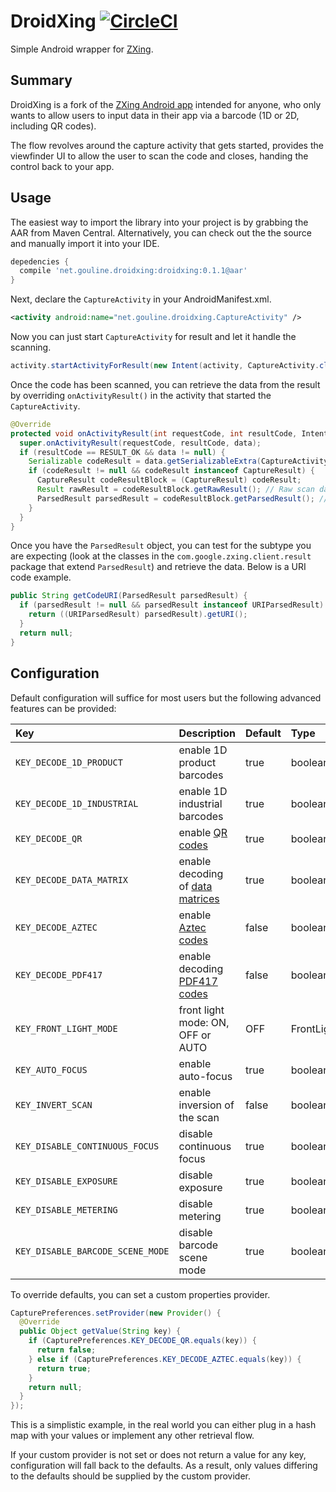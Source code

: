 DroidXing [![CircleCI](https://circleci.com/gh/gouline/droidxing/tree/master.svg?style=svg)](https://circleci.com/gh/gouline/droidxing/tree/master)
===========

Simple Android wrapper for [ZXing](https://github.com/zxing/zxing).

Summary
-------
DroidXing is a fork of the [ZXing Android app](https://github.com/zxing/zxing/tree/master/android) intended for anyone, who only wants to allow users to input data in their app via a barcode (1D or 2D, including QR codes).

The flow revolves around the capture activity that gets started, provides the viewfinder UI to allow the user to scan the code and closes, handing the control back to your app.

Usage
-----
The easiest way to import the library into your project is by grabbing the AAR from Maven Central. Alternatively, you can check out the the source and manually import it into your IDE.

```gradle
depedencies {
  compile 'net.gouline.droidxing:droidxing:0.1.1@aar'
}
```

Next, declare the `CaptureActivity` in your AndroidManifest.xml.

```xml
<activity android:name="net.gouline.droidxing.CaptureActivity" />
```

Now you can just start `CaptureActivity` for result and let it handle the scanning.

```java
activity.startActivityForResult(new Intent(activity, CaptureActivity.class), 0);
```

Once the code has been scanned, you can retrieve the data from the result by overriding `onActivityResult()` in the activity that started the `CaptureActivity`.

```java
@Override
protected void onActivityResult(int requestCode, int resultCode, Intent data) {
  super.onActivityResult(requestCode, resultCode, data);
  if (resultCode == RESULT_OK && data != null) {
    Serializable codeResult = data.getSerializableExtra(CaptureActivity.EXTRA_CODE_RESULT);
    if (codeResult != null && codeResult instanceof CaptureResult) {
      CaptureResult codeResultBlock = (CaptureResult) codeResult;
      Result rawResult = codeResultBlock.getRawResult(); // Raw scan data
      ParsedResult parsedResult = codeResultBlock.getParsedResult(); // Parsed data
    }
  }
}
```

Once you have the `ParsedResult` object, you can test for the subtype you are expecting (look at the classes in the `com.google.zxing.client.result` package that extend `ParsedResult`) and retrieve the data. Below is a URI code example.

```java
public String getCodeURI(ParsedResult parsedResult) {
  if (parsedResult != null && parsedResult instanceof URIParsedResult) {
    return ((URIParsedResult) parsedResult).getURI();
  }
  return null;
}
```

Configuration
-------------
Default configuration will suffice for most users but the following advanced features can be provided:

| Key                              | Description                           | Default | Type           |
|:-------------------------------- |:------------------------------------- |:------- |:-------------- |
| `KEY_DECODE_1D_PRODUCT`          | enable 1D product barcodes            | true    | boolean        |
| `KEY_DECODE_1D_INDUSTRIAL`       | enable 1D industrial barcodes         | true    | boolean        |
| `KEY_DECODE_QR`                  | enable [QR codes][1]                  | true    | boolean        |
| `KEY_DECODE_DATA_MATRIX`         | enable decoding of [data matrices][2] | true    | boolean        |
| `KEY_DECODE_AZTEC`               | enable [Aztec codes][3]               | false   | boolean        |
| `KEY_DECODE_PDF417`              | enable decoding [PDF417 codes][4]     | false   | boolean        |
| `KEY_FRONT_LIGHT_MODE`           | front light mode: ON, OFF or AUTO     | OFF     | FrontLightMode |
| `KEY_AUTO_FOCUS`                 | enable auto-focus                     | true    | boolean        |
| `KEY_INVERT_SCAN`                | enable inversion of the scan          | false   | boolean        |
| `KEY_DISABLE_CONTINUOUS_FOCUS`   | disable continuous focus              | true    | boolean        |
| `KEY_DISABLE_EXPOSURE`           | disable exposure                      | true    | boolean        | 
| `KEY_DISABLE_METERING`           | disable metering                      | true    | boolean        | 
| `KEY_DISABLE_BARCODE_SCENE_MODE` | disable barcode scene mode            | true    | boolean        | 

[1]: http://en.wikipedia.org/wiki/QR_code
[2]: http://en.wikipedia.org/wiki/Data_matrix_(computer)
[3]: http://en.wikipedia.org/wiki/Aztec_Code
[4]: http://en.wikipedia.org/wiki/PDF417

To override defaults, you can set a custom properties provider.

```java
CapturePreferences.setProvider(new Provider() {
  @Override
  public Object getValue(String key) {
    if (CapturePreferences.KEY_DECODE_QR.equals(key)) {
      return false;
    } else if (CapturePreferences.KEY_DECODE_AZTEC.equals(key)) {
      return true;
    }
    return null;
  }
});
```

This is a simplistic example, in the real world you can either plug in a hash map with your values or implement any other retrieval flow.

If your custom provider is not set or does not return a value for any key, configuration will fall back to the defaults. As a result, only values differing to the defaults should be supplied by the custom provider.
